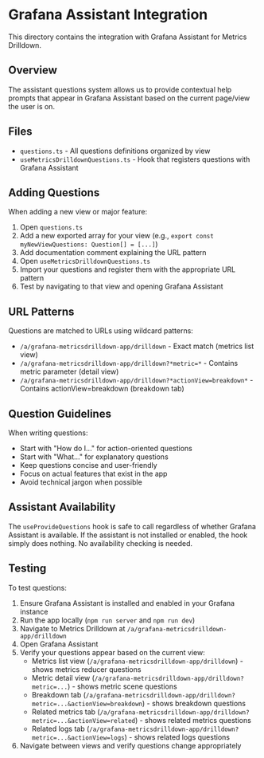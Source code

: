 # Grafana Assistant Integration

This directory contains the integration with Grafana Assistant for Metrics Drilldown.

## Overview

The assistant questions system allows us to provide contextual help prompts that appear in Grafana Assistant based on the current page/view the user is on.

## Files

- `questions.ts` - All questions definitions organized by view
- `useMetricsDrilldownQuestions.ts` - Hook that registers questions with Grafana Assistant

## Adding Questions

When adding a new view or major feature:

1. Open `questions.ts`
2. Add a new exported array for your view (e.g., `export const myNewViewQuestions: Question[] = [...]`)
3. Add documentation comment explaining the URL pattern
4. Open `useMetricsDrilldownQuestions.ts`
5. Import your questions and register them with the appropriate URL pattern
6. Test by navigating to that view and opening Grafana Assistant

## URL Patterns

Questions are matched to URLs using wildcard patterns:

- `/a/grafana-metricsdrilldown-app/drilldown` - Exact match (metrics list view)
- `/a/grafana-metricsdrilldown-app/drilldown?*metric=*` - Contains metric parameter (detail view)
- `/a/grafana-metricsdrilldown-app/drilldown?*actionView=breakdown*` - Contains actionView=breakdown (breakdown tab)

## Question Guidelines

When writing questions:

- Start with "How do I..." for action-oriented questions
- Start with "What..." for explanatory questions
- Keep questions concise and user-friendly
- Focus on actual features that exist in the app
- Avoid technical jargon when possible

## Assistant Availability

The `useProvideQuestions` hook is safe to call regardless of whether Grafana Assistant is available. If the assistant is not installed or enabled, the hook simply does nothing. No availability checking is needed.

## Testing

To test questions:

1. Ensure Grafana Assistant is installed and enabled in your Grafana instance
2. Run the app locally (`npm run server` and `npm run dev`)
3. Navigate to Metrics Drilldown at `/a/grafana-metricsdrilldown-app/drilldown`
4. Open Grafana Assistant
5. Verify your questions appear based on the current view:
   - Metrics list view (`/a/grafana-metricsdrilldown-app/drilldown`) - shows metrics reducer questions
   - Metric detail view (`/a/grafana-metricsdrilldown-app/drilldown?metric=...`) - shows metric scene questions
   - Breakdown tab (`/a/grafana-metricsdrilldown-app/drilldown?metric=...&actionView=breakdown`) - shows breakdown questions
   - Related metrics tab (`/a/grafana-metricsdrilldown-app/drilldown?metric=...&actionView=related`) - shows related metrics questions
   - Related logs tab (`/a/grafana-metricsdrilldown-app/drilldown?metric=...&actionView=logs`) - shows related logs questions
6. Navigate between views and verify questions change appropriately


